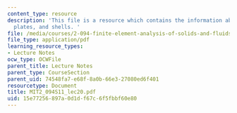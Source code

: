 ```yaml
---
content_type: resource
description: 'This file is a resource which contains the information about beams,
  plates, and shells. '
file: /media/courses/2-094-finite-element-analysis-of-solids-and-fluids-ii-spring-2011/15e77256897a0d1df67c6f5fbbf60e80_MIT2_094S11_lec20.pdf
file_type: application/pdf
learning_resource_types:
- Lecture Notes
ocw_type: OCWFile
parent_title: Lecture Notes
parent_type: CourseSection
parent_uid: 74548fa7-e68f-8a0b-66e3-27080ed6f401
resourcetype: Document
title: MIT2_094S11_lec20.pdf
uid: 15e77256-897a-0d1d-f67c-6f5fbbf60e80
---
```

